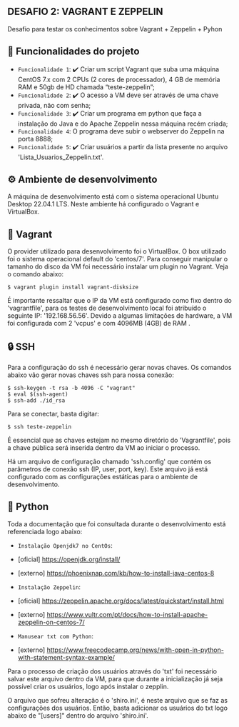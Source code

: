 ## DESAFIO 2: VAGRANT E ZEPPELIN

Desafio para testar os conhecimentos sobre Vagrant + Zeppelin + Pyhon

## 🔨 Funcionalidades do projeto

- `Funcionalidade 1`: ✔️ Criar um script Vagrant que suba uma máquina CentOS 7.x com 2 CPUs (2 cores de processador), 4 GB de memória RAM e 50gb de HD chamada “teste-zeppelin”;
- `Funcionalidade 2`: ✔️ O acesso a VM deve ser através de uma chave privada, não com senha;
- `Funcionalidade 3`: ✔️ Criar um programa em python que faça a instalação do Java e do Apache Zeppelin nessa máquina recém criada;
- `Funcionalidade 4`:     O programa deve subir o webserver do Zeppelin na porta 8888;
- `Funcionalidade 5`: ✔️ Criar usuários a partir da lista presente no arquivo 'Lista_Usuarios_Zeppelin.txt'.

## ⚙ Ambiente de desenvolvimento

A máquina de desenvolvimento está com o sistema operacional Ubuntu Desktop 22.04.1 LTS. Neste ambiente há configurado o Vagrant e VirtualBox.

## 📌 Vagrant

O provider utilizado para desenvolvimento foi o VirtualBox. O box utilizado foi o sistema operacional default do 'centos/7'. Para conseguir manipular o tamanho do disco da VM foi necessário instalar um plugin no Vagrant. Veja o comando abaixo:

```
$ vagrant plugin install vagrant-disksize
```

É importante ressaltar que o IP da VM está configurado como fixo dentro do 'vagrantfile', para os testes de desenvolvimento local foi atribuído o seguinte IP: '192.168.56.56'. Devido a algumas limitações de hardware, a VM foi configurada com 2 'vcpus' e com 4096MB (4GB) de RAM .

## 🔒 SSH

Para a configuração do ssh é necessário gerar novas chaves. Os comandos abaixo vão gerar novas chaves ssh para nossa conexão:

```
$ ssh-keygen -t rsa -b 4096 -C "vagrant"
$ eval $(ssh-agent) 
$ ssh-add ./id_rsa
```

Para se conectar, basta digitar:

```
$ ssh teste-zeppelin
```
É essencial que as chaves estejam no mesmo diretório do 'Vagrantfile', pois a chave pública será inserida dentro da VM ao iniciar o processo.

Há um arquivo de configuração chamado 'ssh.config' que contém os parâmetros de conexão ssh (IP, user, port, key). Este arquivo já está configurado com as configurações estáticas para o ambiente de desenvolvimento. 


## 🔀 Python

Toda a documentação que foi consultada durante o desenvolvimento está referenciada logo abaixo: 

- `Instalação Openjdk7 no CentOs`: <br>
-   [oficial] https://openjdk.org/install/ <br>
-   [externo] https://phoenixnap.com/kb/how-to-install-java-centos-8

- `Instalação Zeppelin`: <br>
-   [oficial] https://zeppelin.apache.org/docs/latest/quickstart/install.html <br>
-   [externo] https://www.vultr.com/pt/docs/how-to-install-apache-zeppelin-on-centos-7/

- `Manusear txt com Python`: <br>
-   [externo] https://www.freecodecamp.org/news/with-open-in-python-with-statement-syntax-example/

Para o processo de criação dos usuários através do 'txt' foi necessário salvar este arquivo dentro da VM, para que durante a inicialização já seja possível criar os usuários, logo após instalar o zepplin. 

O arquivo que sofreu alteração é o 'shiro.ini', é neste arquivo que se faz as configurações dos usuários. Então, basta adicionar os usuários do txt logo abaixo de "[users]" dentro do arquivo 'shiro.ini'.
